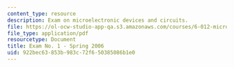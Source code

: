 ```yaml
---
content_type: resource
description: Exam on microelectronic devices and circuits.
file: https://ol-ocw-studio-app-qa.s3.amazonaws.com/courses/6-012-microelectronic-devices-and-circuits-fall-2009/922bec63853b983c72f650385086b1e0_MIT6_012F09_exam1_s06.pdf
file_type: application/pdf
resourcetype: Document
title: Exam No. 1 - Spring 2006
uid: 922bec63-853b-983c-72f6-50385086b1e0
---
```

